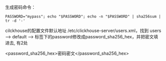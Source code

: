 生成密码命令：
```
PASSWORD="mypass"; echo "$PASSWORD"; echo -n "$PASSWORD" | sha256sum | tr -d '-'
```

cilckhouse的配置文件默认地址 /etc/clickhouse-server/users.xml，找到 users --> default --> 标签下的password修改成password_sha256_hex，并把密文填进去, 有2处

<password_sha256_hex>密码密文</password_sha256_hex>
